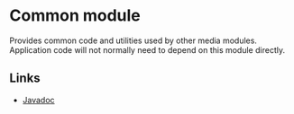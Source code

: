 # Common module

Provides common code and utilities used by other media modules. Application code
will not normally need to depend on this module directly.

## Links

*   [Javadoc][]

[Javadoc]: https://developer.android.com/reference/androidx/media3/packages
